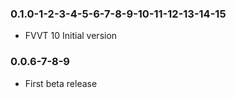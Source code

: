 ### 0.1.0-1-2-3-4-5-6-7-8-9-10-11-12-13-14-15

- FVVT 10 Initial version

### 0.0.6-7-8-9

- First beta release
